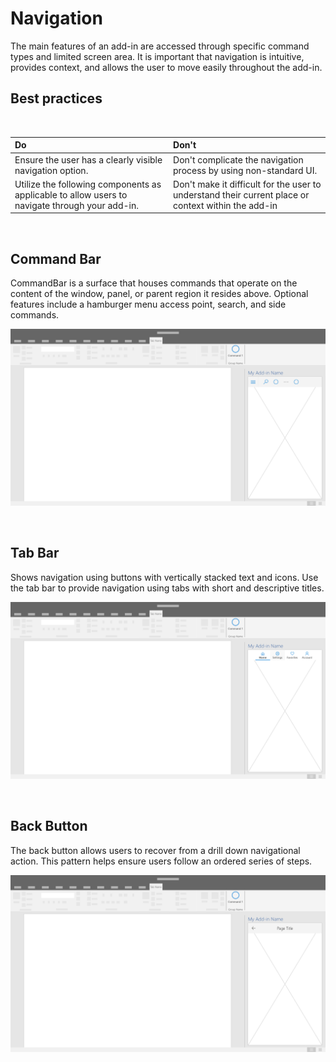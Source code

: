 # Navigation

The main features of an add-in are accessed through specific command types and limited screen area. It is important that navigation is intuitive, provides context, and allows the user to move easily throughout the add-in.

## Best practices

<br/>

| Do    | Don't |
| :---- | :---- |
| Ensure the user has a clearly visible navigation option. | Don't complicate the navigation process by using non-standard UI.
| Utilize the following components as applicable to allow users to navigate through your add-in. | Don't make it difficult for the user to understand their current place or context within the add-in

<br/>

## Command Bar

CommandBar is a surface that houses commands that operate on the content of the window, panel, or parent region it resides above. Optional features include a hamburger menu access point, search, and side commands.

![Commands - Specifications for desktop task pane](../images/add-in-command-bar.png)

<br/>

## Tab Bar

Shows navigation using buttons with vertically stacked text and icons. Use the tab bar to provide navigation using tabs with short and descriptive titles.

![Tab Bar - Specifications for desktop task pane](../images/add-in-tab-bar.png)

<br/>

## Back Button

The back button allows users to recover from a drill down navigational action. This pattern helps ensure users follow an ordered series of steps.  

![Back Button - Specifications for desktop task pane](../images/add-in-back-button.png)
